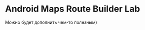 Android Maps Route Builder Lab
==============================

Можно будет дополнить чем-то полезным)